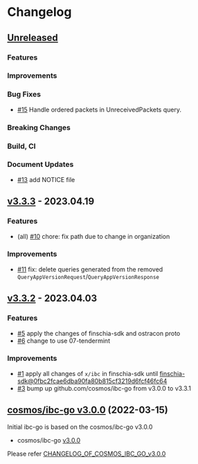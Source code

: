 # Changelog


## [Unreleased](https://github.com/Finschia/ibc-go/compare/v3.3.3...HEAD)

### Features

### Improvements

### Bug Fixes
* [\#15](https://github.com/Finschia/ibc-go/pull/15) Handle ordered packets in UnreceivedPackets query.

### Breaking Changes

### Build, CI

### Document Updates
* [\#13](https://github.com/Finschia/ibc-go/pull/13) add NOTICE file


## [v3.3.3](https://github.com/Finschia/ibc-go/compare/v3.3.2...v3.3.3) - 2023.04.19

### Features
* (all) [\#10](https://github.com/Finschia/ibc-go/pull/10) chore: fix path due to change in organization

### Improvements
* [\#11](https://github.com/Finschia/ibc-go/pull/11) fix: delete queries generated from the removed `QueryAppVersionRequest`/`QueryAppVersionResponse`


## [v3.3.2](https://github.com/Finschia/ibc-go/compare/v3.3.1...v3.3.2) - 2023.04.03

### Features
* [\#5](https://github.com/Finschia/ibc-go/pull/5) apply the changes of finschia-sdk and ostracon proto
* [\#6](https://github.com/Finschia/ibc-go/pull/6) change to use 07-tendermint

### Improvements
* [\#1](https://github.com/Finschia/ibc-go/pull/1) apply all changes of `x/ibc` in finschia-sdk until [finschia-sdk@0fbc2fcae6dba90fa80b815cf3219d6fcf46fc64](https://github.com/Finschia/finschia-sdk/tree/0fbc2fcae6dba90fa80b815cf3219d6fcf46fc64)
* [\#3](https://github.com/Finschia/ibc-go/pull/3) bump up github.com/cosmos/ibc-go from v3.0.0 to v3.3.1


## [cosmos/ibc-go v3.0.0](https://github.com/cosmos/ibc-go/blob/v3.0.0/CHANGELOG.md) (2022-03-15)
Initial ibc-go is based on the cosmos/ibc-go v3.0.0

* cosmos/ibc-go [v3.0.0](https://github.com/cosmos/ibc-go/releases/tag/v3.0.0)

Please refer [CHANGELOG_OF_COSMOS_IBC_GO_v3.0.0](https://github.com/cosmos/ibc-go/blob/v3.0.0/CHANGELOG.md)